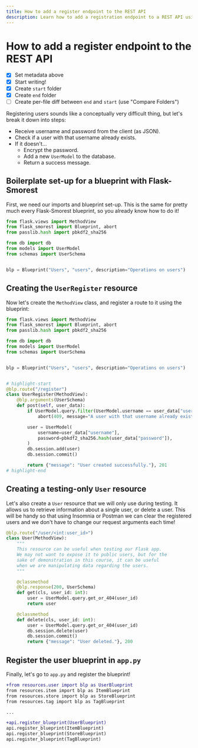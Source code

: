 ```yaml
---
title: How to add a register endpoint to the REST API
description: Learn how to add a registration endpoint to a REST API using Flask-Smorest and Flask-JWT-Extended.
---
```


# How to add a register endpoint to the REST API

- [x] Set metadata above
- [x] Start writing!
- [x] Create `start` folder
- [x] Create `end` folder
- [ ] Create per-file diff between `end` and `start` (use "Compare Folders")

Registering users sounds like a conceptually very difficult thing, but let's break it down into steps:

- Receive username and password from the client (as JSON).
- Check if a user with that username already exists.
- If it doesn't...
  - Encrypt the password.
  - Add a new `UserModel` to the database.
  - Return a success message.

## Boilerplate set-up for a blueprint with Flask-Smorest

First, we need our imports and blueprint set-up. This is the same for pretty much every Flask-Smorest blueprint, so you already know how to do it!

```python title="resources/user.py"
from flask.views import MethodView
from flask_smorest import Blueprint, abort
from passlib.hash import pbkdf2_sha256

from db import db
from models import UserModel
from schemas import UserSchema


blp = Blueprint("Users", "users", description="Operations on users")
```

## Creating the `UserRegister` resource

Now let's create the `MethodView` class, and register a route to it using the blueprint:

```python title="resources/user.py"
from flask.views import MethodView
from flask_smorest import Blueprint, abort
from passlib.hash import pbkdf2_sha256

from db import db
from models import UserModel
from schemas import UserSchema


blp = Blueprint("Users", "users", description="Operations on users")


# highlight-start
@blp.route("/register")
class UserRegister(MethodView):
    @blp.arguments(UserSchema)
    def post(self, user_data):
        if UserModel.query.filter(UserModel.username == user_data["username"]).first():
            abort(409, message="A user with that username already exists.")

        user = UserModel(
            username=user_data["username"],
            password=pbkdf2_sha256.hash(user_data["password"]),
        )
        db.session.add(user)
        db.session.commit()

        return {"message": "User created successfully."}, 201
# highlight-end
```

## Creating a testing-only `User` resource

Let's also create a `User` resource that we will only use during testing. It allows us to retrieve information about a single user, or delete a user. This will be handy so that using Insomnia or Postman we can clear the registered users and we don't have to change our request arguments each time!

```python title="resources/user.py"
@blp.route("/user/<int:user_id>")
class User(MethodView):
    """
    This resource can be useful when testing our Flask app.
    We may not want to expose it to public users, but for the
    sake of demonstration in this course, it can be useful
    when we are manipulating data regarding the users.
    """

    @classmethod
    @blp.response(200, UserSchema)
    def get(cls, user_id: int):
        user = UserModel.query.get_or_404(user_id)
        return user

    @classmethod
    def delete(cls, user_id: int):
        user = UserModel.query.get_or_404(user_id)
        db.session.delete(user)
        db.session.commit()
        return {"message": "User deleted."}, 200
```

## Register the user blueprint in `app.py`

Finally, let's go to `app.py` and register the blueprint!

```diff title="app.py"
+from resources.user import blp as UserBlueprint
from resources.item import blp as ItemBlueprint
from resources.store import blp as StoreBlueprint
from resources.tag import blp as TagBlueprint

...

+api.register_blueprint(UserBlueprint)
api.register_blueprint(ItemBlueprint)
api.register_blueprint(StoreBlueprint)
api.register_blueprint(TagBlueprint)
```